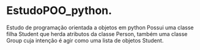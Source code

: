 # EstudoPOO_python.
Estudo de programação orientada a objetos em python
Possui uma classe filha Student que herda atributos da classe Person, também
uma classe Group cuja intenção é agir como uma lista de objetos Student.
